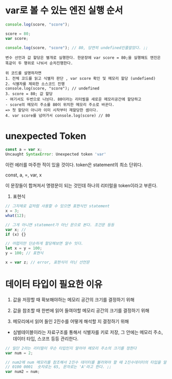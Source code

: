 # var로 볼 수 있는 엔진 실행 순서

```js
console.log(score, "score");

score = 80;
var score;

console.log(score, "score"); // 80, 당연히 undefined인줄알았다. ;;
```

    변수 선언과 값 할당은 별개로 실행한다. 한문장에 var score = 80;을 실행해도 엔진은
    똑같이 두 행위로 나눠서 순차진행한다.

    위 코드를 설명하자면
    1. 전체 코드를 읽고 식별자 판단 , var score 확인 및 메모리 할당 (undefiend)
    2. 식별자를 제외한 소스코드 진행
    console.log(score, "score"); // undefined
    3. score = 80; 값 할당
    - 여기서도 두번으로 나뉜다. 80이라는 리터럴을 새로운 메모리공간에 할당하고
    - score의 메모리 주소를 80이 위치한 메모리 주소로 바꾼다.
    => 첫 할당이 아니라 이미 시작부터 재할당한 셈이다.
    4. var score를 넘어가서 console.log(score) // 80

# unexpected Token

```js
const a = var x;
Uncaught SyntaxError: Unexpected token 'var'
```

이런 에러를 마주한 적이 있을 것이다. token은 statement의 최소 단위다.

const, a, =, var, x

이 문장들이 합쳐져서 명령문이 되는 것인데 하나의 리터럴을 token이라고 부른다.

1. 표현식

```js
// 그자체로 값처럼 사용할 수 있으면 표현식인 statement
x = 3;
what(12);

// 그게 아니면 statement가 아닌 문으로 본다. 조건문 등등
var x; //
if (x) {}

// 어렵지만 단순하게 할당해보면 알수 잇다.
let x = y = 100;
y = 100; // 표현식

x = var z; // error, 표현식이 아닌 선언문
```

# 데이터 타입이 필요한 이유

1. 값을 저장할 때 확보해야하는 메모리 공간의 크기를 결정하기 위해

2. 값을 참조할 때 한번에 읽어 들여야할 메모리 공간의 크기를 결정하기 위해

3. 메모리에서 읽어 들인 2진수를 어떻게 해석할 지 결정하기 위해

- 심벌테이블이라는 자료구조를 통해서 식별자를 키로 저장, 그 안에는 메모리 주소, 데이터 타입, 스코프 등등 관리한다.

```js
// 일단 2라는 리터럴이 무슨 타입인지 알아야 메모리 주소의 크기를 정한다
var num = 2;

// num2에 num 메모리를 참조해서 2진수 데이터를 불러와야 할 때 2진수데이터의 타입을 알아야 저장할 크기와 알맞는 해석을 할 수 있다.
// 0100 0001  숫자로는 65, 문자로는 'A'라고 한다. ;;
var num2 = num;
```
